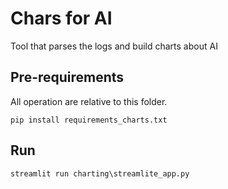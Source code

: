 # Chars for AI
Tool that parses the logs and build charts about AI



## Pre-requirements
All operation are relative to this folder.

```shell
pip install requirements_charts.txt
```

## Run
```shell
streamlit run charting\streamlite_app.py
```
